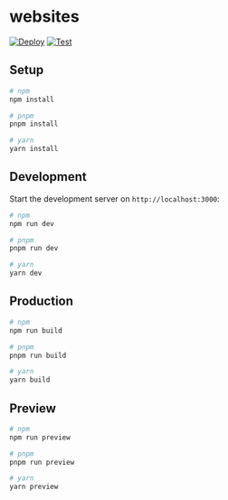 # websites

[![Deploy](https://github.com/insco-inc/websites/actions/workflows/deploy.yml/badge.svg)](https://github.com/insco-inc/websites/actions/workflows/deploy.yml)
[![Test](https://github.com/insco-inc/websites/actions/workflows/test.yml/badge.svg)](https://github.com/insco-inc/websites/actions/workflows/test.yml)

## Setup

```bash
# npm
npm install

# pnpm
pnpm install

# yarn
yarn install
```

## Development

Start the development server on `http://localhost:3000`:

```bash
# npm
npm run dev

# pnpm
pnpm run dev

# yarn
yarn dev
```

## Production

```bash
# npm
npm run build

# pnpm
pnpm run build

# yarn
yarn build
```

## Preview

```bash
# npm
npm run preview

# pnpm
pnpm run preview

# yarn
yarn preview
```
